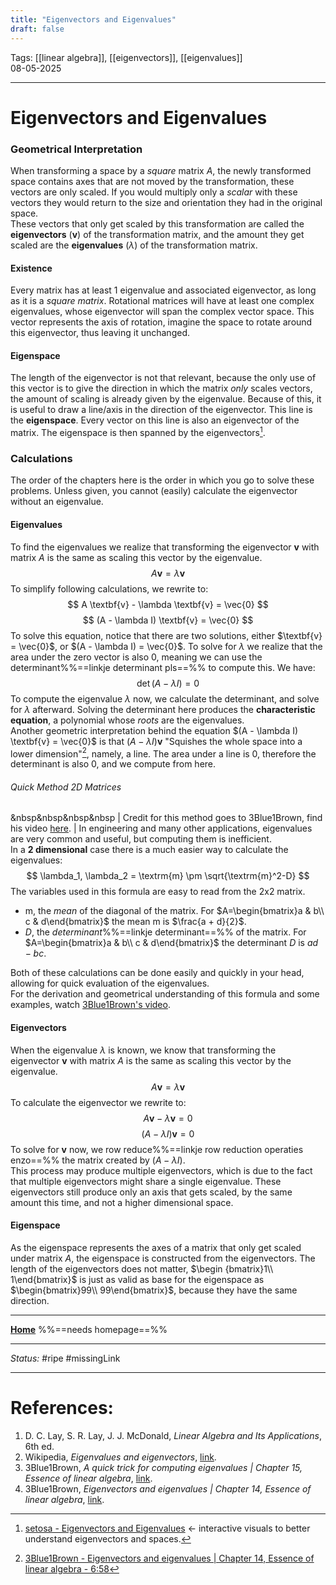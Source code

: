 ```yaml
---
title: "Eigenvectors and Eigenvalues"
draft: false
---
```

Tags: [[linear algebra]], [[eigenvectors]], [[eigenvalues]]   <br>08-05-2025

---
# Eigenvectors and Eigenvalues
### Geometrical Interpretation
When transforming a space by a _square_ matrix $A$, the newly transformed space contains axes that are not moved by the transformation, these vectors are only scaled. If you would multiply only a _scalar_ with these vectors they would return to the size and orientation they had in the original space. <br>These vectors that only get scaled by this transformation are called the __eigenvectors__ ($\textbf{v}$) of the transformation matrix, and the amount they get scaled are the __eigenvalues__ ($\lambda$) of the transformation matrix. 
#### Existence
Every matrix has at least 1 eigenvalue and associated eigenvector, as long as it is a _square matrix_. Rotational matrices will have at least one complex eigenvalues, whose eigenvector will span the complex vector space. This vector represents the axis of rotation, imagine the space to rotate around this eigenvector, thus leaving it unchanged.
#### Eigenspace
The length of the eigenvector is not that relevant, because the only use of this vector is to give the direction in which the matrix _only_ scales vectors, the amount of scaling is already given by the eigenvalue. Because of this, it is useful to draw a line/axis in the direction of the eigenvector. This line is the __eigenspace__. Every vector on this line is also an eigenvector of the matrix. The eigenspace is then spanned by the eigenvectors[^setosa].

### Calculations
The order of the chapters here is the order in which you go to solve these problems. Unless given, you cannot (easily) calculate the eigenvector without an eigenvalue.
#### Eigenvalues
To find the eigenvalues we realize that transforming the eigenvector $\textbf{v}$ with matrix $A$ is the same as scaling this vector by the eigenvalue.
$$
A \textbf{v}= \lambda \textbf{v}
$$
To simplify following calculations, we rewrite to:
$$
A \textbf{v} - \lambda \textbf{v} = \vec{0}
$$
$$
(A - \lambda I) \textbf{v} = \vec{0} 
$$
To solve this equation, notice that there are two solutions, either $\textbf{v} = \vec{0}$, or $(A - \lambda I) = \vec{0}$. To solve for $\lambda$ we realize that the area under the zero vector is also 0, meaning we can use the determinant%%==linkje determinant pls==%% to compute this. We have:
$$
\det (A - \lambda I) = 0
$$
To compute the eigenvalue $\lambda$ now, we calculate the determinant, and solve for $\lambda$ afterward. 
Solving the determinant here produces the __characteristic equation__, a polynomial whose _roots_ are the eigenvalues.
<br>Another geometric interpretation behind the equation $(A - \lambda I) \textbf{v} = \vec{0}$ is that $(A - \lambda I) \textbf{v}$ "Squishes the whole space into a lower dimension"[^3b1b1], namely, a line. The area under a line is 0, therefore the determinant is also 0, and we compute from here.
###### Quick Method 2D Matrices
&nbsp&nbsp&nbsp&nbsp | Credit for this method goes to 3Blue1Brown, find his video [here](https://www.youtube.com/watch?v=e50Bj7jn9IQ). |
In engineering and many other applications, eigenvalues are very common and useful, but computing them is inefficient. <br>In a __2 dimensional__ case there is a much easier way to calculate the eigenvalues:
$$
\lambda_1, \lambda_2 = \textrm{m} \pm \sqrt{\textrm{m}^2-D}
$$
The variables used in this formula are easy to read from the 2x2 matrix.
- $\textrm{m}$, the _mean_ of the diagonal of the matrix. For $A=\begin{bmatrix}a & b\\ c & d\end{bmatrix}$ the mean $\textrm{m}$ is $\frac{a + d}{2}$. 
- $D$, the _determinant_%%==linkje determinant==%% of the matrix. For $A=\begin{bmatrix}a & b\\ c & d\end{bmatrix}$ the determinant $D$ is $ad - bc$.

Both of these calculations can be done easily and quickly in your head, allowing for quick evaluation of the eigenvalues. <br>For the derivation and geometrical understanding of this formula and some examples, watch [3Blue1Brown's video](https://www.youtube.com/watch?v=e50Bj7jn9IQ).

#### Eigenvectors
When the eigenvalue $\lambda$ is known, we know that transforming the eigenvector $\textbf{v}$ with matrix $A$ is the same as scaling this vector by the eigenvalue.
$$
A \textbf{v}= \lambda \textbf{v}
$$
To calculate the eigenvector we rewrite to:
$$
A \textbf{v} - \lambda \textbf{v} = 0
$$
$$
(A - \lambda I) \textbf{v} = 0 
$$
To solve for $\textbf{v}$ now, we row reduce%%==linkje row reduction operaties enzo==%% the matrix created by $(A - \lambda I)$. <br>This process may produce multiple eigenvectors, which is due to the fact that multiple eigenvectors might share a single eigenvalue. These eigenvectors still produce only an axis that gets scaled, by the same amount this time, and not a higher dimensional space.
#### Eigenspace
As the eigenspace represents the axes of a matrix that only get scaled under matrix $A$, the eigenspace is constructed from the eigenvectors. The length of the eigenvectors does not matter, $\begin {bmatrix}1\\ 1\end{bmatrix}$ is just as valid as base for the eigenspace as $\begin{bmatrix}99\\ 99\end{bmatrix}$, because they have the same direction.








---
__[Home](Example.md)__ %%==needs homepage==%%

---
_Status:_ #ripe  #missingLink

---
# References:
[^setosa]: [setosa - Eigenvectors and Eigenvalues](https://setosa.io/ev/eigenvectors-and-eigenvalues/) $\leftarrow$ interactive visuals to better understand eigenvectors and spaces.
[^3b1b1]: [3Blue1Brown - Eigenvectors and eigenvalues | Chapter 14, Essence of linear algebra - 6:58](https://youtu.be/PFDu9oVAE-g?feature=shared&t=418)
1. D. C. Lay, S. R. Lay, J. J. McDonald, _Linear Algebra and Its Applications_, 6th ed.
2. Wikipedia, _Eigenvalues and eigenvectors_, [link](https://en.wikipedia.org/wiki/Eigenvalues_and_eigenvectors).
3. 3Blue1Brown, _A quick trick for computing eigenvalues | Chapter 15, Essence of linear algebra_, [link](https://www.youtube.com/watch?v=e50Bj7jn9IQ).
4. 3Blue1Brown, _Eigenvectors and eigenvalues | Chapter 14, Essence of linear algebra_, [link](https://www.youtube.com/watch?v=PFDu9oVAE-g).
